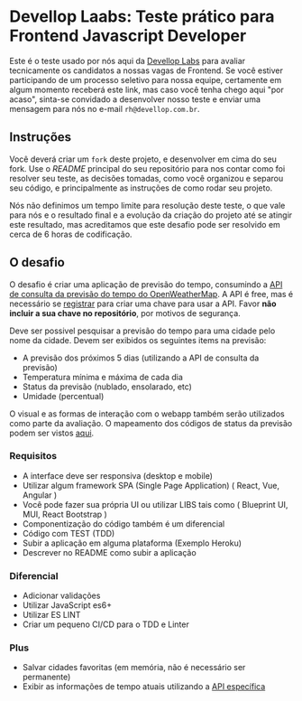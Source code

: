 # Devellop Laabs: Teste prático para Frontend Javascript Developer

Este é o teste usado por nós aqui da [Devellop Labs](http://www.devellop.com.br) para avaliar tecnicamente os candidatos a nossas vagas de Frontend. Se você estiver participando de um processo seletivo para nossa equipe, certamente em algum momento receberá este link, mas caso você tenha chego aqui "por acaso", sinta-se convidado a desenvolver nosso teste e enviar uma mensagem para nós no e-mail `rh@devellop.com.br`. 

## Instruções

Você deverá criar um `fork` deste projeto, e desenvolver em cima do seu fork. Use o *README* principal do seu repositório para nos contar como foi resolver seu teste, as decisões tomadas, como você organizou e separou seu código, e principalmente as instruções de como rodar seu projeto.

Nós não definimos um tempo limite para resolução deste teste, o que vale para nós e o resultado final e a evolução da criação do projeto até se atingir este resultado, mas acreditamos que este desafio pode ser resolvido em cerca de 6 horas de codificação.

## O desafio

O desafio é criar uma aplicação de previsão do tempo, consumindo a [API de consulta da previsão do tempo do OpenWeatherMap](https://openweathermap.org/forecast5). A API é free, mas é necessário se [registrar](https://openweathermap.org/appid) para criar uma chave para usar a API. Favor **não incluir a sua chave no repositório**, por motivos de segurança.


Deve ser possivel pesquisar a previsão do tempo para uma cidade pelo nome da cidade.
Devem ser exibidos os seguintes items na previsão:

* A previsão dos próximos 5 dias (utilizando a API de consulta da previsão)
* Temperatura mínima e máxima de cada dia
* Status da previsão (nublado, ensolarado, etc)
* Umidade (percentual)

O visual e as formas de interação com o webapp também serão utilizados como parte da avaliação.
O mapeamento dos códigos de status da previsão podem ser vistos [aqui](https://openweathermap.org/weather-conditions).

### Requisitos

* A interface deve ser responsiva (desktop e mobile)
* Utilizar algum framework SPA (Single Page Application) ( React, Vue, Angular )
* Você pode fazer sua própria UI ou utilizar LIBS tais como ( Blueprint UI, MUI, React Bootstrap )
* Componentização do código também é um diferencial
* Código com TEST (TDD)
* Subir a aplicação em alguma plataforma (Exemplo Heroku)
* Descrever no README como subir a aplicação

### Diferencial

* Adicionar validações
* Utilizar JavaScript es6+
* Utilizar ES LINT
* Criar um pequeno CI/CD para o TDD e Linter

### Plus
* Salvar cidades favoritas (em memória, não é necessário ser permanente)
* Exibir as informações de tempo atuais utilizando a [API específica](https://openweathermap.org/current)
